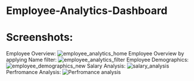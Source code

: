 # Employee-Analytics-Dashboard
# Screenshots:
Employee Overview:
![employee_analytics_home](https://github.com/user-attachments/assets/4ce2030c-d3c4-46d6-b8c2-ceaa99361a02)
Employee Overview by  applying Name filter:
![employee_analytics_filter](https://github.com/user-attachments/assets/2af2f240-6010-4359-b15b-d6b45f11aee3)
Employee Demographics:
![employee_demographics_new](https://github.com/user-attachments/assets/33ba7b6b-e35e-4c76-9728-00d2158003e9)
Salary Analysis:
![salary_analysis](https://github.com/user-attachments/assets/b9502413-582e-4c95-aa03-7b97c2d43ae4)
Perfromance Analysis:
![Perfromance analysis](https://github.com/user-attachments/assets/92594aa2-a6fd-4405-9c9f-6c038310629d)
